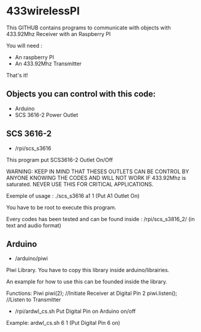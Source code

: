 433wirelessPI
=============
This GITHUB contains programs to communicate with objects with 433.92Mhz Receiver with an Raspberry PI

You will need :
- An raspberry PI
- An 433.92Mhz Transmitter

That's it!

Objects you can control with this code:
-------------------------------------------
- Arduino
- SCS 3616-2 Power Outlet


SCS 3616-2
-------------------------------------------
- /rpi/scs_s3616

This program put SCS3616-2 Outlet On/Off

WARNING: KEEP IN MIND THAT THESES OUTLETS CAN BE CONTROL BY ANYONE KNOWING THE CODES AND WILL NOT WORK IF 433.92Mhz is saturated.
		 NEVER USE THIS FOR CRITICAL APPLICATIONS.

Exemple of usage : ./scs_s3616 a1 1 (Put A1 Outlet On)

You have to be root to execute this program.

Every codes has been tested and can be found inside : /rpi/scs_s3816_2/ (in text and audio format)


Arduino
-------------------------------------------
- /arduino/piwi

Piwi Library.
You have to copy this library inside arduino/librairies.

An example for how to use this can be founded inside the library.

Functions: 
Piwi piwi(2);  //Initiate Receiver at Digital Pin 2
piwi.listen(); //Listen to Transmitter

- /rpi/ardwl_cs.sh
Put Digital Pin on Arduino on/off

Example: ardwl_cs.sh 6 1 (Put Digital Pin 6 on)

 

